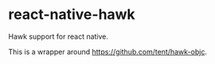 # react-native-hawk
Hawk support for react native.

This is a wrapper around https://github.com/tent/hawk-objc.
